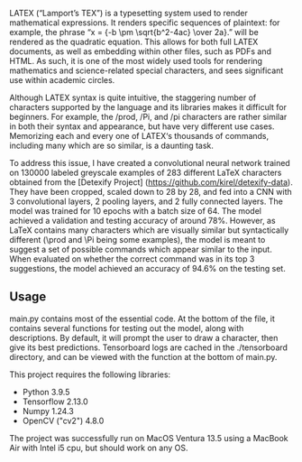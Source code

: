 LATEX (“Lamport’s TEX”) is a typesetting system used to render mathematical expressions. It renders specific sequences of plaintext: for example, the phrase “x = {-b \pm \sqrt{b^2-4ac} \over 2a}.” will be rendered as the quadratic equation. This allows for both full LATEX documents, as well as embedding within other files, such as PDFs and HTML. As such, it is one of the most widely used tools for rendering mathematics and science-related special characters, and sees significant use within academic circles. 
  
Although LATEX syntax is quite intuitive, the staggering number of characters supported by the language and its libraries makes it difficult for beginners. For example, the /prod, /Pi, and /pi characters are rather similar in both their syntax and appearance, but have very different use cases. Memorizing each and every one of LATEX‘s thousands of commands, including many which are so similar, is a daunting task. 
  
To address this issue, I have created a convolutional neural network trained on 130000 labeled greyscale examples of 283 different LaTeX characters obtained from the [Detexify Project] (https://github.com/kirel/detexify-data). They have been cropped, scaled down to 28 by 28, and fed into a CNN with 3 convolutional layers, 2 pooling layers, and 2 fully connected layers. The model was trained for 10 epochs with a batch size of 64. The model achieved a validation and testing accuracy of around 78%. However, as LaTeX contains many characters which are visually similar but syntactically different (\prod and \Pi being some examples), the model is meant to suggest a set of possible commands which appear similar to the input. When evaluated on whether the correct command was in its top 3 suggestions, the model achieved an accuracy of 94.6% on the testing set.

## Usage

main.py contains most of the essential code. At the bottom of the file, it contains several functions for testing out the model, along with descriptions. By default, it will prompt the user to draw a character, then give its best predictions. Tensorboard logs are cached in the ./tensorboard directory, and can be viewed with the function at the bottom of main.py.

This project requires the following libraries:
- Python 3.9.5
- Tensorflow 2.13.0
- Numpy 1.24.3
- OpenCV ("cv2") 4.8.0

The project was successfully run on MacOS Ventura 13.5 using a MacBook Air with Intel i5 cpu, but should work on any OS.
